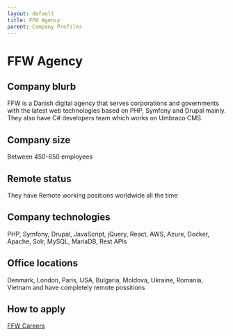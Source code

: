 ```yaml
---
layout: default
title: FFW Agency
parent: Company Profiles
---
```


# FFW Agency

## Company blurb

FFW is a Danish digital agency that serves corporations and governments with the latest web technologies based on PHP, Symfony and Drupal mainly. They also have C# developers team which works on Umbraco CMS.

## Company size

Between 450-650 employees

## Remote status

They have Remote working positions worldwide all the time

## Company technologies

PHP, Symfony, Drupal, JavaScript, jQuery, React, AWS, Azure, Docker, Apache, Solr, MySQL, MariaDB, Rest APIs

## Office locations
Denmark, London, Paris, USA, Bulgaria, Moldova, Ukraine, Romania, Vietnam and have completely remote possitions

## How to apply

[FFW Careers](https://ffwagency.com/careers)

